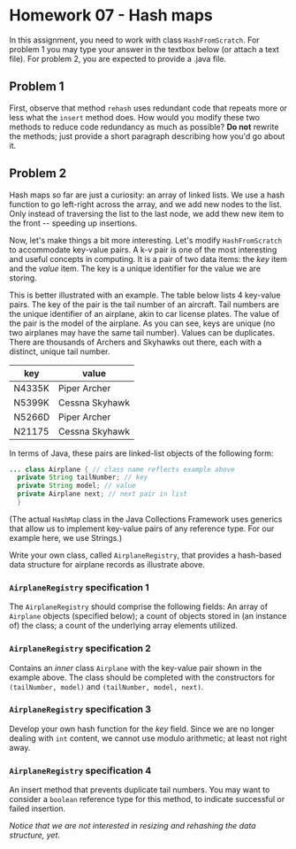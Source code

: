 # Homework 07 - Hash maps

In this assignment, you need to work with class `HashFromScratch`. For problem 1 you may type your answer in the textbox below (or attach a text file). For problem 2, you are expected to provide a .java file.

## Problem 1
First, observe that method `rehash` uses redundant code that repeats more or less what the `insert` method does. How would you modify these two methods to reduce code redundancy as much as possible? **Do not** rewrite the methods; just provide a short paragraph describing how you'd go about it.

## Problem 2
Hash maps so far are just a curiosity: an array of linked lists. We use a hash function to go left-right across the array, and we add new nodes to the list. Only instead of traversing the list to the last node, we add thew new item to the front -- speeding up insertions.

Now, let's make things a bit more interesting. Let's modify `HashFromScratch` to accommodate key-value pairs. A k-v pair is one of the most interesting and useful concepts in computing. It is a pair of two data items: the *key* item and the *value* item. The key is a unique identifier for the value we are storing. 

This is better illustrated with an example. The table below lists 4 key-value pairs. The key of the pair is the tail number of an aircraft. Tail numbers are the unique identifier of an airplane, akin to car license plates. The value of the pair is the model of the airplane. As you can see, keys are unique (no two airplanes may have the same tail number). Values can be duplicates. There are thousands of Archers and Skyhawks out there, each with a distinct, unique tail number.

| key    | value |
| ------ | -------------- |
| N4335K | Piper Archer   |
| N5399K | Cessna Skyhawk |
| N5266D | Piper Archer   |
| N21175 | Cessna Skyhawk |

In terms of Java, these pairs are linked-list objects of the following form:

```java
... class Airplane { // class name reflects example above
  private String tailNumber; // key
  private String model; // value
  private Airplane next; // next pair in list
  }
```
(The actual `HashMap` class in the Java Collections Framework uses generics that allow us to implement key-value pairs of any reference type. For our example here, we use Strings.)

Write your own class, called `AirplaneRegistry`, that provides a hash-based data structure for airplane records as illustrate above.

### `AirplaneRegistry` specification 1

The `AirplaneRegistry` should comprise the following fields: An array of `Airplane` objects (specified below); a count of objects stored in (an instance of) the class; a count of the underlying array elements utilized.

### `AirplaneRegistry` specification 2

Contains an *inner* class `Airplane` with the key-value pair shown in the example above. The class should be completed with the constructors for `(tailNumber, model)` and `(tailNumber, model, next)`.

### `AirplaneRegistry` specification 3

Develop your own hash function for the *key* field. Since we are no longer dealing with `int` content, we cannot use modulo arithmetic; at least not right away.

### `AirplaneRegistry` specification 4

An insert method that prevents duplicate tail numbers. You may want to consider a `boolean` reference type for this method, to indicate successful or failed insertion. 

*Notice that we are not interested in resizing and rehashing the data structure, yet*.